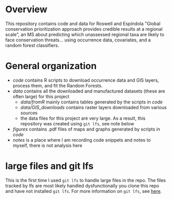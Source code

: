 # Overview
This repository contains code and data for Roswell and Espíndola "Global 
conservation prioritization approach provides credible results at a regional 
scale", an MS about predicting which unassessed regional taxa are likely to face
conservation threats... using occurrence data, covariates, and a random forest 
classifiers.

# General organization

- *code* contains R scripts to download occurrence data and GIS layers, process 
them, and fit the Random Forests. 
- *data* contains all the downloaded and manufactured datasets (these are often 
large) for this project
    - *data/fromR* mainly contains tables generated by the scripts in *code*
    - *data/GIS_downloads* contains raster layers downloaded from various 
    sources
    - the data files for this project are very large. As a result, this 
    repository was created using `git lfs`, see note below
- *figures* contains .pdf files of maps and graphs generated by scripts in 
*code*
- *notes* is a place where I am recording code snippets and notes to myself, 
there is not analysis here

# large files and git lfs
This is the first time I used `git lfs` to handle large files in the repo. 
The files tracked by lfs are most likely handled dysfunctionally you clone this 
repo and have not installed `git lfs`. For more information on `git lfs`, see
[here](https://git-lfs.github.com/). 

